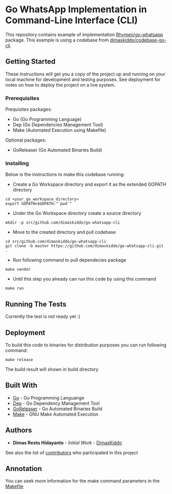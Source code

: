 # Go WhatsApp Implementation in Command-Line Interface (CLI)

This repository contains example of implementation [Rhymen/go-whatsapp](https://github.com/Rhymen/go-whatsapp) package. This example is using a codebase from [dimaskiddo/codebase-go-cli](https://github.com/dimaskiddo/codebase-go-cli).

## Getting Started

These instructions will get you a copy of the project up and running on your local machine for development and testing purposes.
See deployment for notes on how to deploy the project on a live system.

### Prerequisites

Prequisites packages:
* Go (Go Programming Language)
* Dep (Go Dependencies Management Tool)
* Make (Automated Execution using Makefile)

Optional packages:
* GoReleaser (Go Automated Binaries Build)

### Installing

Below is the instructions to make this codebase running:
* Create a Go Workspace directory and export it as the extended GOPATH directory
```
cd <your_go_workspace_directory>
export GOPATH=$GOPATH:"`pwd`"
```
* Under the Go Workspace directory create a source directory
```
mkdir -p src/github.com/dimaskiddo/go-whatsapp-cli
```
* Move to the created directory and pull codebase
```
cd src/github.com/dimaskiddo/go-whatsapp-cli
git clone -b master https://github.com/dimaskiddo/go-whatsapp-cli.git .
```
* Run following command to pull dependecies package
```
make vendor
```
* Until this step you already can run this code by using this command
```
make run
```

## Running The Tests

Currently the test is not ready yet :)

## Deployment

To build this code to binaries for distribution purposes you can run following command:
```
make release
```
The build result will shown in build directory

## Built With

* [Go](https://golang.org/) - Go Programming Languange
* [Dep](https://github.com/golang/dep) - Go Dependency Management Tool
* [GoReleaser](https://github.com/goreleaser/goreleaser) - Go Automated Binaries Build
* [Make](https://www.gnu.org/software/make/) - GNU Make Automated Execution

## Authors

* **Dimas Restu Hidayanto** - *Initial Work* - [DimasKiddo](https://github.com/dimaskiddo)

See also the list of [contributors](https://github.com/dimaskiddo/go-whatsapp-cli/contributors) who participated in this project

## Annotation

You can seek more information for the make command parameters in the [Makefile](https://raw.githubusercontent.com/dimaskiddo/go-whatsapp-cli/master/Makefile)
